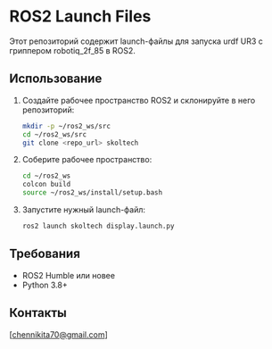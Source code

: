 # ROS2 Launch Files

Этот репозиторий содержит launch-файлы для запуска urdf UR3 с гриппером robotiq_2f_85 в ROS2.

## Использование

1. Создайте рабочее пространство ROS2 и склонируйте в него репозиторий:
    ```bash
    mkdir -p ~/ros2_ws/src
    cd ~/ros2_ws/src
    git clone <repo_url> skoltech
    ```
2. Соберите рабочее пространство:
    ```bash
    cd ~/ros2_ws
    colcon build
    source ~/ros2_ws/install/setup.bash
    ```
3. Запустите нужный launch-файл:
    ```bash
    ros2 launch skoltech display.launch.py
    ```

## Требования

- ROS2 Humble или новее
- Python 3.8+

## Контакты

[chennikita70@gmail.com]
